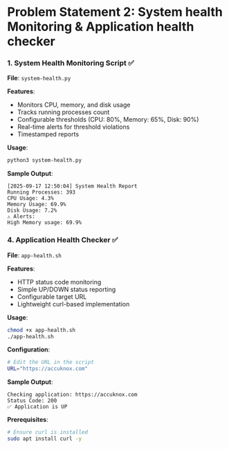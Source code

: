 # Problem Statement 2: System health Monitoring & Application health checker


### 1. System Health Monitoring Script ✅
**File**: `system-health.py`

**Features**:
- Monitors CPU, memory, and disk usage
- Tracks running processes count
- Configurable thresholds (CPU: 80%, Memory: 65%, Disk: 90%)
- Real-time alerts for threshold violations
- Timestamped reports

**Usage**:
```bash
python3 system-health.py
```

**Sample Output**:
```
[2025-09-17 12:50:04] System Health Report
Running Processes: 393
CPU Usage: 4.3%
Memory Usage: 69.9%
Disk Usage: 7.2%
⚠️ Alerts:
High Memory usage: 69.9%
```


### 4. Application Health Checker ✅
**File**: `app-health.sh`

**Features**:
- HTTP status code monitoring
- Simple UP/DOWN status reporting
- Configurable target URL
- Lightweight curl-based implementation

**Usage**:
```bash
chmod +x app-health.sh
./app-health.sh
```

**Configuration**:
```bash
# Edit the URL in the script
URL="https://accuknox.com"
```

**Sample Output**:
```
Checking application: https://accuknox.com
Status Code: 200
✅ Application is UP
```

**Prerequisites**:
```bash
# Ensure curl is installed
sudo apt install curl -y
```
